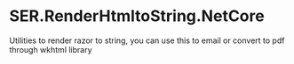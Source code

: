 # SER.RenderHtmltoString.NetCore
Utilities to render razor to string, you can use this to email or convert to pdf through wkhtml library
